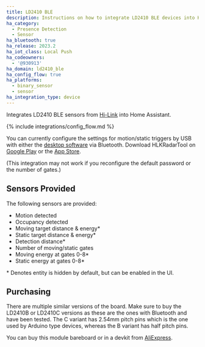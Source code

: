 ```yaml
---
title: LD2410 BLE
description: Instructions on how to integrate LD2410 BLE devices into Home Assistant.
ha_category:
  - Presence Detection
  - Sensor
ha_bluetooth: true
ha_release: 2023.2
ha_iot_class: Local Push
ha_codeowners:
  - '@930913'
ha_domain: ld2410_ble
ha_config_flow: true
ha_platforms:
  - binary_sensor
  - sensor
ha_integration_type: device
---
```


Integrates LD2410 BLE sensors from [Hi-Link](http://www.hlktech.net/) into Home Assistant.

{% include integrations/config_flow.md %}

You can currently configure the settings for motion/static triggers by USB with either the [desktop software](https://drive.google.com/drive/folders/1p4dhbEJA3YubyIjIIC7wwVsSo8x29Fq-?usp=sharing) via Bluetooth. Download HLKRadarTool on [Google Play](https://play.google.com/store/apps/details?id=com.hlk.hlkradartool) or the [App Store](https://apps.apple.com/app/hlkradartool/id1638651152).

(This integration may not work if you reconfigure the default password or the number of gates.)

## Sensors Provided

The following sensors are provided:

- Motion detected
- Occupancy detected
- Moving target distance & energy*
- Static target distance & energy*
- Detection distance*
- Number of moving/static gates
- Moving energy at gates 0-8*
- Static energy at gates 0-8*

\* Denotes entity is hidden by default, but can be enabled in the UI.

## Purchasing

<div class='note'>
There are multiple similar versions of the board. Make sure to buy the LD2410B or LD2410C versions as these are the ones with Bluetooth and have been tested. The C variant has 2.54mm pitch pins which is the one used by Arduino type devices, whereas the B variant has half pitch pins.
</div>

You can buy this module bareboard or in a devkit from [AliExpress](https://www.aliexpress.com/item/1005004351593073.html).
